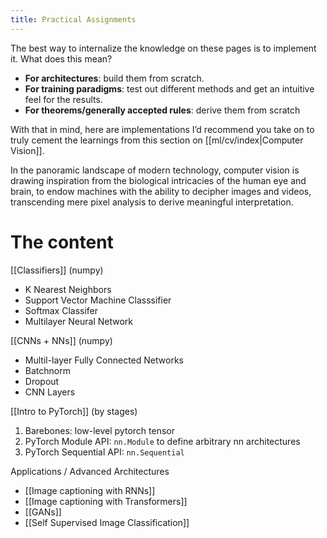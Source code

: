 ```yaml
---
title: Practical Assignments
---
```

The best way to internalize the knowledge on these pages is to implement it. What does this mean?
- **For architectures**: build them from scratch.
- **For training paradigms**: test out different methods and get an intuitive feel for the results.
- **For theorems/generally accepted rules**: derive them from scratch

With that in mind, here are implementations I’d recommend you take on to truly cement the learnings from this section on [[ml/cv/index|Computer Vision]].

In the panoramic landscape of modern technology, computer vision is drawing inspiration from the biological intricacies of the human eye and brain, to endow machines with the ability to decipher images and videos, transcending mere pixel analysis to derive meaningful interpretation.
# The content

[[Classifiers]] (numpy)
- K Nearest Neighbors
- Support Vector Machine Classsifier
- Softmax Classifer
- Multilayer Neural Network

[[CNNs + NNs]] (numpy)
- Multil-layer Fully Connected Networks
- Batchnorm
- Dropout
- CNN Layers

[[Intro to PyTorch]] (by stages)
1. Barebones: low-level pytorch tensor
2. PyTorch Module API: `nn.Module` to define arbitrary nn architectures
3. PyTorch Sequential API: `nn.Sequential`

Applications / Advanced Architectures
- [[Image captioning with RNNs]]
- [[Image captioning with Transformers]]
- [[GANs]]
- [[Self Supervised Image Classification]]
